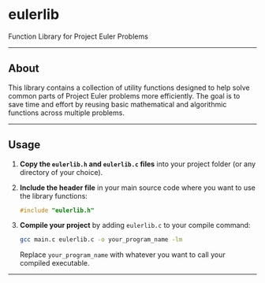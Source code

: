 # eulerlib

Function Library for Project Euler Problems

---

## About 
This library contains a collection of utility functions designed to help solve common parts of Project Euler problems more efficiently. The goal is to save time and effort by reusing basic mathematical and algorithmic functions across multiple problems.

---

## Usage
1. **Copy the `eulerlib.h` and `eulerlib.c` files** into your project folder (or any directory of your choice).
   
2. **Include the header file** in your main source code where you want to use the library functions:
   ```c
   #include "eulerlib.h"
   ```

3. **Compile your project** by adding `eulerlib.c` to your compile command:
   ```bash
   gcc main.c eulerlib.c -o your_program_name -lm
   ```

   Replace `your_program_name` with whatever you want to call your compiled executable.

---